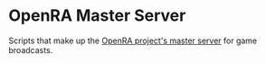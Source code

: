 OpenRA Master Server
====================

Scripts that make up the [OpenRA project's master server](http://master.open-ra.org) for game broadcasts.
